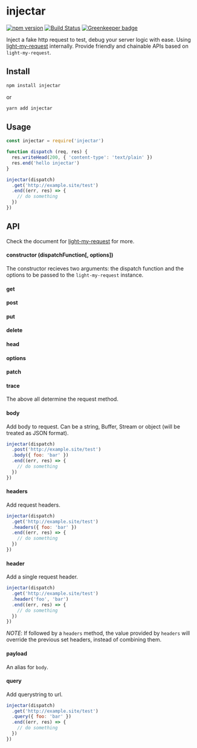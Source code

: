 # injectar

[![npm version](https://img.shields.io/npm/v/injectar.svg)](https://www.npmjs.com/package/injectar)
[![Build Status](https://travis-ci.org/fralonra/injectar.svg?branch=master)](https://travis-ci.org/fralonra/injectar) [![Greenkeeper badge](https://badges.greenkeeper.io/fralonra/injectar.svg)](https://greenkeeper.io/)

Inject a fake http request to test, debug your server logic with ease. Using [light-my-request](https://github.com/fastify/light-my-request) internally. Provide friendly and chainable APIs based on `light-my-request`.

## Install

```bash
npm install injectar
```

or

```bash
yarn add injectar
```

## Usage

```javascript
const injectar = require('injectar')

function dispatch (req, res) {
  res.writeHead(200, { 'content-type': 'text/plain' })
  res.end('hello injectar')
}

injectar(dispatch)
  .get('http://example.site/test')
  .end((err, res) => {
    // do something
  })
})
```

## API

Check the document for [light-my-request](https://github.com/fastify/light-my-request) for more.

#### constructor (dispatchFunction[, options])

The constructor recieves two arguments: the dispatch function and the options to be passed to the `light-my-request` instance.

#### get
#### post
#### put
#### delete
#### head
#### options
#### patch
#### trace

The above all determine the request method.

#### body

Add body to request. Can be a string, Buffer, Stream or object (will be treated as JSON format).

```javascript
injectar(dispatch)
  .post('http://example.site/test')
  .body({ foo: 'bar' })
  .end((err, res) => {
    // do something
  })
})
```

#### headers

Add request headers.

```javascript
injectar(dispatch)
  .get('http://example.site/test')
  .headers({ foo: 'bar' })
  .end((err, res) => {
    // do something
  })
})
```

#### header

Add a single request header.

```javascript
injectar(dispatch)
  .get('http://example.site/test')
  .header('foo', 'bar')
  .end((err, res) => {
    // do something
  })
})
```

*NOTE*: If followed by a `headers` method, the value provided by `headers` will override the previous set headers, instead of combining them.

#### payload

An alias for `body`.

#### query

Add querystring to url.

```javascript
injectar(dispatch)
  .get('http://example.site/test')
  .query({ foo: 'bar' })
  .end((err, res) => {
    // do something
  })
})
```
